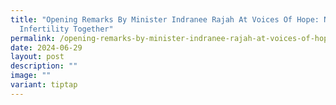 ```yaml
---
title: "Opening Remarks By Minister Indranee Rajah At Voices Of Hope: Navigating
  Infertility Together"
permalink: /opening-remarks-by-minister-indranee-rajah-at-voices-of-hope-navigating-infertility-together/
date: 2024-06-29
layout: post
description: ""
image: ""
variant: tiptap
---
```

